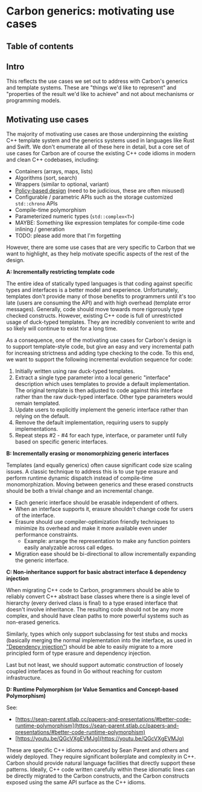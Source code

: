 <!--
Part of the Carbon Language, under the Apache License v2.0 with LLVM
Exceptions. See /LICENSE for license information.
SPDX-License-Identifier: Apache-2.0 WITH LLVM-exception
-->

# Carbon generics: motivating use cases

## Table of contents

<!-- toc -->
<!-- tocstop -->

## **Intro**

This reflects the use cases we set out to address with Carbon's generics and template systems. These are "things we'd like to represent" and "properties of the result we'd like to achieve" and not about mechanisms or programming models.


## **Motivating use cases**

The majority of motivating use cases are those underpinning the existing C++ template system and the generics systems used in languages like Rust and Swift. We don't enumerate all of these here in detail, but a core set of use cases for Carbon are of course the existing C++ code idioms in modern and clean C++ codebases, including:



*   Containers (arrays, maps, lists)
*   Algorithms (sort, search)
*   Wrappers (similar to optional, variant)
*   [Policy-based design](https://en.wikipedia.org/wiki/Modern_C%2B%2B_Design#Policy-based_design) (need to be judicious, these are often misused)
*   Configurable / parametric APIs such as the storage customized `std::chrono` APIs
*   Compile-time polymorphism
*   Parameterized numeric types (`std::complex<T>`)
*   MAYBE: Something like expression templates for compile-time code inlining / generation
*   TODO: please add more that I'm forgetting

However, there are some use cases that are very specific to Carbon that we want to highlight, as they help motivate specific aspects of the rest of the design.

**A: Incrementally restricting template code**

The entire idea of statically typed languages is that coding against specific types and interfaces is a better model and experience. Unfortunately, templates don't provide many of those benefits to programmers until it's too late (users are consuming the API) and with high overhead (template error messages). Generally, code should move towards more rigorously type checked constructs. However, existing C++ code is full of unrestricted usage of duck-typed templates. They are incredibly convenient to write and so likely will continue to exist for a long time.

As a consequence, one of the motivating use cases for Carbon's design is to support template-style code, but give an easy and very incremental path for increasing strictness and adding type checking to the code. To this end, we want to support the following incremental evolution sequence for code:



1. Initially written using raw duck-typed templates.
2. Extract a single type parameter into a local generic "interface" description which uses templates to provide a default implementation. The original template is then adjusted to code against this interface rather than the raw duck-typed interface. Other type parameters would remain templated.
3. Update users to explicitly implement the generic interface rather than relying on the default.
4. Remove the default implementation, requiring users to supply implementations.
5. Repeat steps #2 - #4 for each type, interface, or parameter until fully based on specific generic interfaces.

**B: Incrementally erasing or monomorphizing generic interfaces**

Templates (and equally generics) often cause significant code size scaling issues. A classic technique to address this is to use type erasure and perform runtime dynamic dispatch instead of compile-time monomorphization. Moving between generics and these erased constructs should be both a trivial change and an incremental change.



*   Each generic interface should be erasable independent of others.
*   When an interface supports it, erasure shouldn't change code for users of the interface.
*   Erasure should use compiler-optimization friendly techniques to minimize its overhead and make it more available even under performance constraints.
    *   Example: arrange the representation to make any function pointers easily analyzable across call edges. 
*   Migration ease should be bi-directional to allow incrementally expanding the generic interface.

**C: Non-inheritance support for basic abstract interface & dependency injection**

When migrating C++ code to Carbon, programmers should be able to reliably convert C++ abstract base classes where there is a single level of hierarchy (every derived class is final) to a type erased interface that doesn't involve inheritance. The resulting code should not be any more complex, and should have clean paths to more powerful systems such as non-erased generics.

Similarly, types which only support subclassing for test stubs and mocks (basically merging the normal implementation into the interface, as used in ["Dependency injection"](https://en.wikipedia.org/wiki/Dependency_injection)) should be able to easily migrate to a more principled form of type erasure and dependency injection.

Last but not least, we should support automatic construction of loosely coupled interfaces as found in Go without reaching for custom infrastructure.

**D: Runtime Polymorphism (or Value Semantics and Concept-based Polymorphism)**

See:



*   [https://sean-parent.stlab.cc/papers-and-presentations/#better-code-runtime-polymorphism](https://sean-parent.stlab.cc/papers-and-presentations/#better-code-runtime-polymorphism)
*   [https://youtu.be/QGcVXgEVMJg](https://youtu.be/QGcVXgEVMJg)

These are specific C++ idioms advocated by Sean Parent and others and widely deployed. They require significant boilerplate and complexity in C++. Carbon should provide natural language facilities that directly support these patterns. Ideally, C++ code written carefully within these idiomatic lines can be directly migrated to the Carbon constructs, and the Carbon constructs exposed using the same API surface as the C++ idioms.
